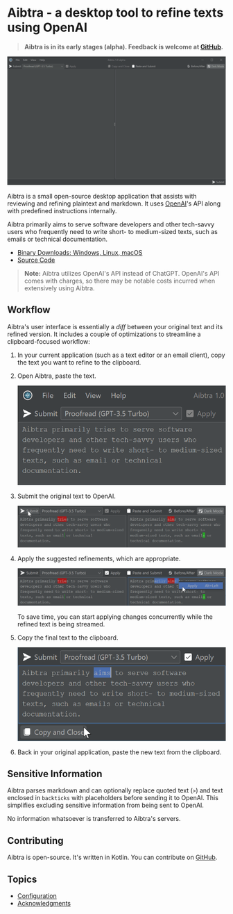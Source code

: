 # Aibtra - a desktop tool to refine texts using OpenAI

> **Aibtra is in its early stages (alpha). Feedback is welcome at [GitHub](https://github.com/aibtra/aibtra).**

![Aibtra](images/aibtra.gif)

Aibtra is a small open-source desktop application that assists with reviewing and refining plaintext and markdown.
It uses [OpenAI](https://openai.com)'s API along with predefined instructions internally.

Aibtra primarily aims to serve software developers and other tech-savvy users who frequently need to write short- to medium-sized texts, such as emails or technical documentation.

* [Binary Downloads: Windows, Linux, macOS](https://github.com/aibtra/aibtra/releases/tag/latest)
* [Source Code](https://github.com/aibtra/aibtra)

> **Note:** Aibtra utilizes OpenAI's API instead of ChatGPT. OpenAI's
> API comes with charges, so there may be notable costs incurred when
> extensively using Aibtra.

## Workflow

Aibtra's user interface is essentially a *diff* between your original text and its refined version.
It includes a couple of optimizations to streamline a clipboard-focused workflow:

1. In your current application (such as a text editor or an email client), copy the text you want to refine to the clipboard.

2. Open Aibtra, paste the text.

   ![Paste original text](images/workflow-paste.png)

3. Submit the original text to OpenAI.   

   ![Submit original text](images/workflow-submit.png)

4. Apply the suggested refinements, which are appropriate.

   ![Apply refinements](images/workflow-apply.png)

   To save time, you can start applying changes concurrently while the refined text is being streamed.

5. Copy the final text to the clipboard.

   ![Copy final text](images/workflow-copy.png)

6. Back in your original application, paste the new text from the clipboard.

## Sensitive Information

Aibtra parses markdown and can optionally replace quoted text (`>`) and text enclosed in `backticks` with placeholders before sending it to OpenAI. This simplifies excluding sensitive information from being sent to OpenAI.

No information whatsoever is transferred to Aibtra's servers.

## Contributing

Aibtra is open-source. It's written in Kotlin. You can contribute on [GitHub](https://github.com/aibtra/aibtra).

## Topics

- [Configuration](configuration.md)
- [Acknowledgments](acknowledgments.md)